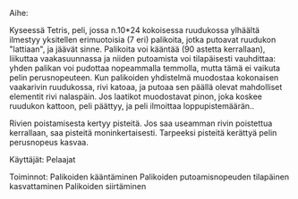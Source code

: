 Aihe:

Kyseessä Tetris, peli, jossa n.10*24 kokoisessa ruudukossa ylhäältä ilmestyy yksitellen erimuotoisia (7 eri) palikoita, jotka putoavat ruudukon "lattiaan", ja jäävät sinne. Palikoita voi kääntää (90 astetta kerrallaan), liikuttaa vaakasuunnassa ja niiden putoamista voi tilapäisesti vauhdittaa: yhden palikan voi pudottaa nopeammalla temmolla, mutta tämä ei vaikuta pelin perusnopeuteen. Kun palikoiden yhdistelmä muodostaa kokonaisen vaakarivin ruudukossa, rivi katoaa, ja putoaa sen päällä olevat mahdolliset elementit rivi nalaspäin. Jos laatikot muodostavat pinon, joka koskee ruudukon kattoon, peli päättyy, ja peli ilmoittaa loppupistemäärän.. 

Rivien poistamisesta kertyy pisteitä. Jos saa useamman rivin poistettua kerrallaan, saa pisteitä moninkertaisesti. Tarpeeksi pisteitä kerättyä pelin perusnopeus kasvaa.

Käyttäjät: 
Pelaajat 

Toiminnot:
Palikoiden kääntäminen
Palikoiden putoamisnopeuden tilapäinen kasvattaminen
Palikoiden siirtäminen
